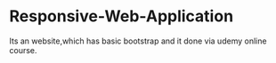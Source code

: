 # Responsive-Web-Application
Its an website,which has basic bootstrap and it done via udemy online course.
